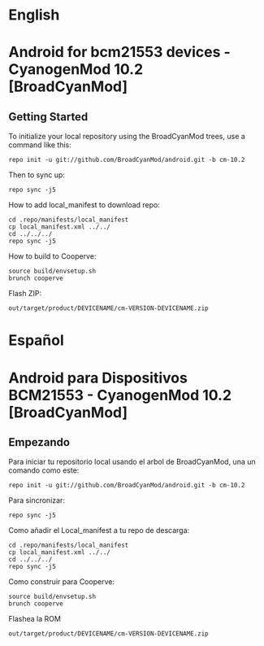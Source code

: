 English
==========

Android for bcm21553 devices - CyanogenMod 10.2 [BroadCyanMod]
===========

Getting Started
---------------

To initialize your local repository using the BroadCyanMod trees, use a command like this:

    repo init -u git://github.com/BroadCyanMod/android.git -b cm-10.2

Then to sync up:

    repo sync -j5
    
How to add local_manifest to download repo:

    cd .repo/manifests/local_manifest
    cp local_manifest.xml ../../
    cd ../../../
    repo sync -j5 

How to build to Cooperve:

    source build/envsetup.sh
    brunch cooperve

Flash ZIP:

    out/target/product/DEVICENAME/cm-VERSION-DEVICENAME.zip

Español
=========

Android para Dispositivos BCM21553 - CyanogenMod 10.2 [BroadCyanMod]
=========

Empezando
------------

Para iniciar tu repositorio local usando el arbol de BroadCyanMod, una un comando como este:

    repo init -u git://github.com/BroadCyanMod/android.git -b cm-10.2
    
Para sincronizar:

    repo sync -j5
    
Como añadir el Local_manifest a tu repo de descarga:

    cd .repo/manifests/local_manifest
    cp local_manifest.xml ../../
    cd ../../../
    repo sync -j5
    
Como construir para Cooperve:

    source build/envsetup.sh
    brunch cooperve
    
Flashea la ROM

    out/target/product/DEVICENAME/cm-VERSION-DEVICENAME.zip
